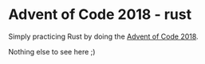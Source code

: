 # Advent of Code 2018 - rust

Simply practicing Rust by doing the [Advent of Code 2018](https://adventofcode.com/2018).

Nothing else to see here ;)